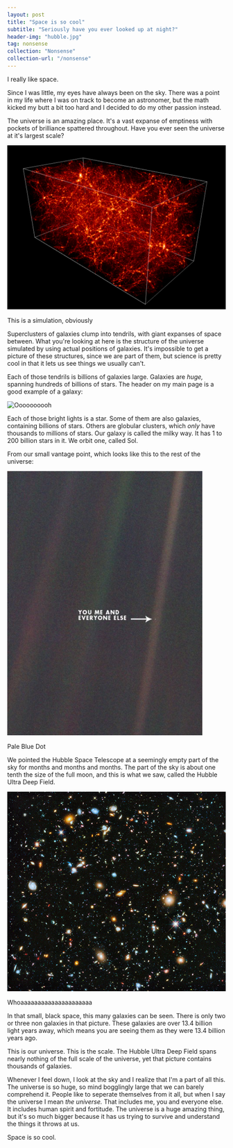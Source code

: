 ```yaml
---
layout: post
title: "Space is so cool"
subtitle: "Seriously have you ever looked up at night?"
header-img: "hubble.jpg"
tag: nonsense
collection: "Nonsense"
collection-url: "/nonsense"
---
```


I really like space. 

Since I was little, my eyes have always been on the sky. There was a point in my life where I was on track to become an astronomer, but the math kicked my butt a bit too hard and I decided to do my other passion instead.

The universe is an amazing place. It's a vast expanse of emptiness with pockets of brilliance spattered throughout. Have you ever seen the universe at it's largest scale?

<div class="img-center">
	<img src="/img/2015Jan/cosmos.jpg" title="Wow.">
	<p> This is a simulation, obviously </p>
</div>

Superclusters of galaxies clump into tendrils, with giant expanses of space between. What you're looking at here is the structure of the universe simulated by using actual positions of galaxies. It's impossible to get a picture of these structures, since we are part of them, but science is pretty cool in that it lets us see things we usually can't.

Each of those tendrils is billions of galaxies large. Galaxies are *huge,* spanning hundreds of billions of stars. The header on my main page is a good example of a galaxy:

<div class="img-center">
	<img src="/img/headers/home-bg.jpg" title="Oooooooooh">
</div>

Each of those bright lights is a star. Some of them are also galaxies, containing billions of stars. Others are globular clusters, which *only* have thousands to millions of stars. Our galaxy is called the milky way. It has 1 to 200 billion stars in it. We orbit one, called Sol.

From our small vantage point, which looks like this to the rest of the universe:

<div class="img-center">
	<img src="/img/2015Jan/dot.jpg">
	<p> Pale Blue Dot </p>
</div>

We pointed the Hubble Space Telescope at a seemingly empty part of the sky for months and months and months. The part of the sky is about one tenth the size of the full moon, and this is what we saw, called the Hubble Ultra Deep Field.

<div class="img-center">
	<img src="/img/2015Jan/ultra.jpg">
	<p> Whoaaaaaaaaaaaaaaaaaaaaa </p>
</div>

In that small, black space, this many galaxies can be seen. There is only two or three non galaxies in that picture. These galaxies are over 13.4 billion light years away, which means you are seeing them as they were 13.4 billion years ago. 

This is our universe. This is the scale. The Hubble Ultra Deep Field spans nearly nothing of the full scale of the universe, yet that picture contains thousands of galaxies. 

Whenever I feel down, I look at the sky and I realize that I'm a part of all this. The universe is so huge, so mind bogglingly large that we can barely comprehend it. People like to seperate themselves from it all, but when I say the universe I mean *the universe.* That includes me, you and everyone else. It includes human spirit and fortitude. The universe is a huge amazing thing, but it's so much bigger because it has us trying to survive and understand the things it throws at us. 

Space is so cool.